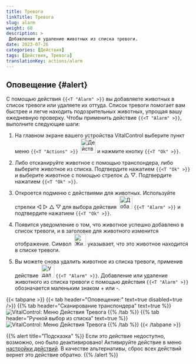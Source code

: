 ```yaml
---
title: Тревога
linkTitle: Тревога
slug: alarm
weight: 60
description: >
 Добавление и удаление животных из списка тревоги.
date: 2023-07-26
categories: [Действия]
tags: [Действия, Тревога]
translationKey: actions/alarm
---
```


## Оповещение {#alert}

С помощью действия `{{<T "Alarm" >}}` вы добавляете животных в список тревоги или удаляете их оттуда. Список тревоги помогает вам быстрее и легче находить подозрительных животных, упрощая вашу ежедневную проверку. Чтобы применить действие `{{<T "Alarm" >}}`, выполните следующие шаги:

1. На главном экране вашего устройства VitalControl выберите пункт меню `{{<T "Actions" >}}` &nbsp;<img src="/icons/actions.svg" width="40" align="bottom" alt="Действия" /> и нажмите кнопку `{{<T "Ok" >}}`.

2. Либо отсканируйте животное с помощью транспондера, либо выберите животное из списка. Подтвердите нажатием `{{<T "Ok" >}}` и выберите животное с помощью стрелок △ ▽. Подтвердите нажатием `{{<T "Ok" >}}`.

3. Откроется подменю с действиями для животных. Используйте стрелки ◁ ▷ △ ▽ для выбора действия &nbsp;<img src="/icons/actions/alarm.svg" width="35" align="bottom" alt="Добавить тревогу" /> `{{<T "Alarm" >}}` и подтвердите нажатием `{{<T "Ok" >}}`.

4. Появится уведомление о том, что животное успешно добавлено в список тревоги, и в заголовке для животного изменится отображение. Символ &nbsp;<img src="/icons/header/animal-in-alarm.svg" width="32" align="bottom" alt="Животное в тревоге" /> указывает, что это животное находится в списке тревоги.

5. Вы можете снова удалить животное из списка тревоги, применив действие &nbsp;<img src="/icons/actions/alarm-minus.svg" width="35" align="bottom" alt="Удалить тревогу" /> `{{<T "Alarm" >}}`. Добавление или удаление животного из списка тревоги с помощью действия `{{<T "Alarm" >}}` обозначается маленьким знаком + или -.

{{< tabpane >}}
{{< tab header="Оповещение:" text=true disabled=true />}}
{{% tab header="Сканирование транспондера" text=true %}}
![VitalControl: Меню Действия Тревога](../images/alarm-scan.png "Тревога")
{{% /tab %}}
{{% tab header="Ручной выбор из списка" text=true %}}
![VitalControl: Меню Действия Тревога](../images/alarm.png "Тревога")
{{% /tab %}}
{{< /tabpane >}}

{{% alert title="Подсказка" %}}
Если это действие недоступно, возможно, оно было деактивировано! Активируйте действие в меню [настройки действий](../setting/). В качестве альтернативы, сброс всех действий вернет это действие обратно.
{{% /alert %}}
